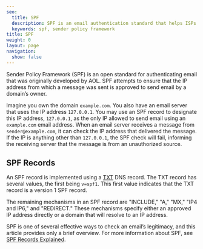 ```yaml
---
seo:
  title: SPF
  description: SPF is an email authentication standard that helps ISPs better identify legitimate email senders.
  keywords: spf, sender policy framework
title: SPF
weight: 0
layout: page
navigation:
  show: false
---
```


Sender Policy Framework (SPF) is an open standard for authenticating email that was originally developed by AOL. SPF attempts to ensure that the IP address from which a message was sent is approved to send email by a domain’s owner.

Imagine you own the domain `example.com`. You also have an email server that uses the IP address `127.0.0.1`. You may use an SPF record to designate this IP address, `127.0.0.1`, as the only IP allowed to send email using an `example.com` email address. When an email server receives a message from `sender@example.com`, it can check the IP address that delivered the message. If the IP is anything other than `127.0.0.1`, the SPF check will fail, informing the receiving server that the message is from an unauthorized source.

## SPF Records

An SPF record is implemented using a [TXT](https://en.wikipedia.org/wiki/TXT_record) DNS record. The TXT record has several values, the first being `v=spf1`. This first value indicates that the TXT record is a version 1 SPF record.

The remaining mechanisms in an SPF record are "INCLUDE," "A," "MX," "IP4 and IP6," and "REDIRECT." These mechanisms specify either an approved IP address directly or a domain that will resolve to an IP address.

SPF is one of several effective ways to check an email’s legitimacy, and this article provides only a brief overview. For more information about SPF, see [SPF Records Explained]({{root_url}}/ui/account-and-settings/spf-records/).
